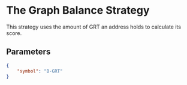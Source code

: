 # The Graph Balance Strategy

This strategy uses the amount of GRT an address holds to calculate its score.

## Parameters

```json
{
    "symbol": "B-GRT"
}
```